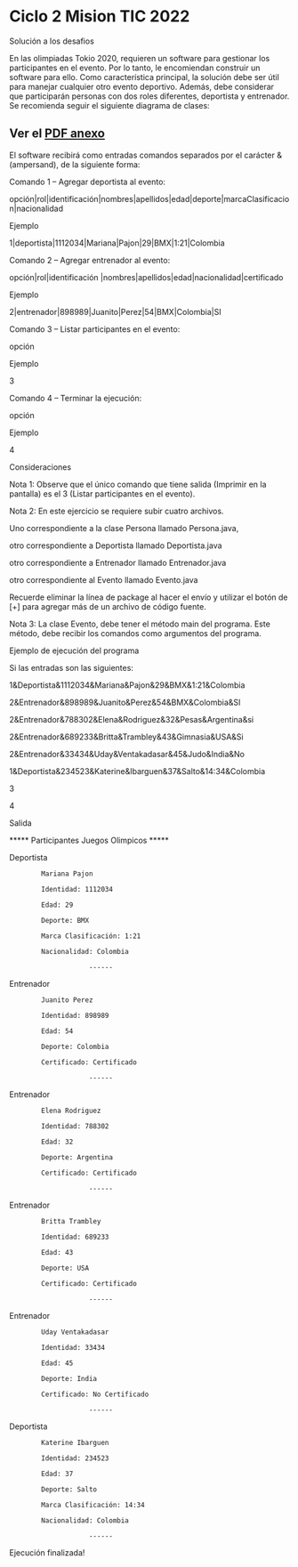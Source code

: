 # Ciclo 2 Mision TIC 2022
 Solución a los desafios


En las olimpiadas Tokio 2020, requieren un software para gestionar los participantes en el evento. Por lo tanto, le encomiendan construir un software para ello. Como característica principal, la solución debe ser útil para manejar cualquier otro evento deportivo. Además, debe considerar que participarán personas con dos roles diferentes, deportista y entrenador. Se recomienda seguir el siguiente diagrama de clases:



## Ver el [PDF anexo](https://github.com/Leviatt/Ciclo-2-Mision-TIC-2022/blob/main/Reto%202%20-%20UML.pdf)


 

El software recibirá como entradas comandos separados por el carácter & (ampersand), de la siguiente forma:

 

Comando 1 – Agregar deportista al evento:

opción|rol|identificación|nombres|apellidos|edad|deporte|marcaClasificacion|nacionalidad

Ejemplo

1|deportista|1112034|Mariana|Pajon|29|BMX|1:21|Colombia

 

Comando 2 – Agregar entrenador al evento:

opción|rol|identificación |nombres|apellidos|edad|nacionalidad|certificado

Ejemplo

2|entrenador|898989|Juanito|Perez|54|BMX|Colombia|SI



Comando 3 – Listar participantes en el evento:

opción

Ejemplo

3

 

Comando 4 – Terminar la ejecución:

opción

Ejemplo

4

 

Consideraciones

Nota 1: Observe que el único comando que tiene salida (Imprimir en la pantalla) es el 3 (Listar participantes en el evento).

Nota 2: En este ejercicio se requiere subir cuatro archivos.

Uno correspondiente a la clase Persona llamado Persona.java,

otro correspondiente a Deportista llamado Deportista.java

otro correspondiente a Entrenador llamado Entrenador.java

otro correspondiente al Evento llamado Evento.java

Recuerde eliminar la línea de package al hacer el envío y utilizar el botón de [+] para agregar más de un archivo de código fuente.

 

Nota 3: La clase Evento, debe tener el método main del programa. Este método, debe recibir los comandos como argumentos del programa.
 

Ejemplo de ejecución del programa

 

Si las entradas son las siguientes:

1&Deportista&1112034&Mariana&Pajon&29&BMX&1:21&Colombia

2&Entrenador&898989&Juanito&Perez&54&BMX&Colombia&SI

2&Entrenador&788302&Elena&Rodriguez&32&Pesas&Argentina&si

2&Entrenador&689233&Britta&Trambley&43&Gimnasia&USA&Si

2&Entrenador&33434&Uday&Ventakadasar&45&Judo&India&No

1&Deportista&234523&Katerine&Ibarguen&37&Salto&14:34&Colombia

3

4

 

Salida

***** Participantes Juegos Olimpicos *****

Deportista

            Mariana Pajon

            Identidad: 1112034

            Edad: 29

            Deporte: BMX

            Marca Clasificación: 1:21

            Nacionalidad: Colombia

                        ------                

Entrenador

            Juanito Perez

            Identidad: 898989

            Edad: 54

            Deporte: Colombia

            Certificado: Certificado

                        ------                

Entrenador

            Elena Rodriguez

            Identidad: 788302

            Edad: 32

            Deporte: Argentina

            Certificado: Certificado

                        ------                

Entrenador

            Britta Trambley

            Identidad: 689233

            Edad: 43

            Deporte: USA

            Certificado: Certificado

                        ------                

Entrenador

            Uday Ventakadasar

            Identidad: 33434

            Edad: 45

            Deporte: India

            Certificado: No Certificado

                        ------                

Deportista

            Katerine Ibarguen

            Identidad: 234523

            Edad: 37

            Deporte: Salto

            Marca Clasificación: 14:34

            Nacionalidad: Colombia

                        ------                

Ejecución finalizada!

 

 
